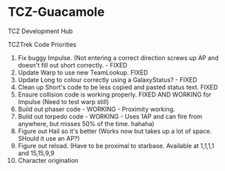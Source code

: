 # TCZ-Guacamole
TCZ Development Hub

TCZTrek Code Priorities
1. Fix buggy Impulse. (Not entering a correct direction screws up AP and doesn't fill out short correctly. - FIXED
2. Update Warp to use new TeamLookup. FIXED
3. Update Long to colour correctly using a GalaxyStatus? - FIXED
4. Clean up Short's code to be less copied and pasted status text. FIXED
5. Ensure collision code is working properly. FIXED AND WORKING for Impulse (Need to test warp still)
6. Build out phaser code - WORKING - Proximity working.
7. Build out torpedo code - WORKING - Uses 1AP and can fire from anywhere, but misses 50% of the time. hahaha)
8. Figure out Hail so it's better (Works now but takes up a lot of space. SHould it use an AP?)
9. Figure out reload. (Have to be proximal to starbase. Available at 1,1,1,1 and 15,15,9,9
10. Character origination

